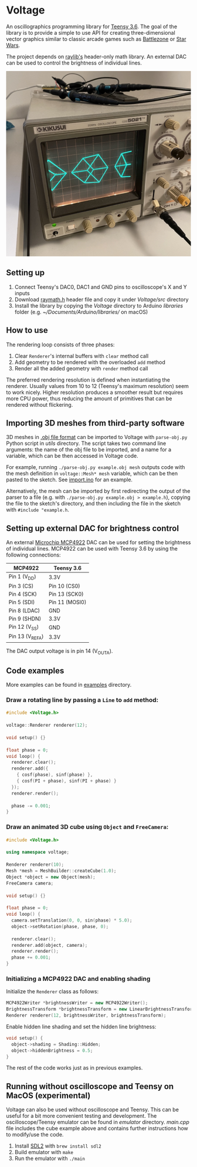 # Voltage

An oscillographics programming library for [Teensy 3.6](https://www.pjrc.com/store/teensy36.html). The goal of the library is to provide a simple to use API for creating three-dimensional vector graphics similar to classic arcade games such as [Battlezone](https://www.arcade-museum.com/game_detail.php?game_id=7059) or [Star Wars](https://www.arcade-museum.com/game_detail.php?game_id=9773). 

The project depends on [raylib's](https://www.raylib.com) header-only math library. An external DAC can be used to control the brightness of individual lines.

![An oscilloscope running a Voltage example](https://raw.githubusercontent.com/achydenius/voltage/main/three-cubes.jpg)

## Setting up

1. Connect Teensy's DAC0, DAC1 and GND pins to oscilloscope's X and Y inputs
2. Download [raymath.h](https://github.com/raysan5/raylib/blob/master/src/raymath.h) header file and copy it under _Voltage/src_ directory
3. Install the library by copying the _Voltage_ directory to Arduino _libraries_ folder (e.g. _~/Documents/Arduino/libraries/_ on macOS)

## How to use

The rendering loop consists of three phases:

1. Clear `Renderer`'s internal buffers with `clear` method call
2. Add geometry to be rendered with the overloaded `add` method
3. Render all the added geometry with `render` method call

The preferred rendering resolution is defined when instantiating the renderer. Usually values from 10 to 12 (Teensy's maximum resolution) seem to work nicely. Higher resolution produces a smoother result but requires more CPU power, thus reducing the amount of primitives that can be rendered without flickering.

## Importing 3D meshes from third-party software

3D meshes in [.obj file format](https://en.wikipedia.org/wiki/Wavefront_.obj_file) can be imported to Voltage with `parse-obj.py` Python script in *utils* directory. The script takes two command line arguments: the name of the obj file to be imported, and a name for a variable, which can be then accessed in Voltage code.

For example, running `./parse-obj.py example.obj mesh` outputs code with the mesh definition in `voltage::Mesh* mesh` variable, which can be then pasted to the sketch. See [import.ino](examples/import.ino) for an example.

Alternatively, the mesh can be imported by first redirecting the output of the parser to a file (e.g. with `./parse-obj.py example.obj > example.h`), copying the file to the sketch's directory, and then including the file in the sketch with `#include "example.h`.

## Setting up external DAC for brightness control

An external [Microchip MCP4922](https://www.microchip.com/en-us/product/MCP4922) DAC can be used for setting the brightness of individual lines. MCP4922 can be used with Teensy 3.6 by using the following connections:

| MCP4922                   | Teensy 3.6     |
|---------------------------|----------------|
| Pin 1 (V<sub>DD</sub>)    | 3.3V           |
| Pin 3 (CS)                | Pin 10 (CS0)   |
| Pin 4 (SCK)               | Pin 13 (SCK0)  |
| Pin 5 (SDI)               | Pin 11 (MOSI0) |
| Pin 8 (LDAC)              | GND            |
| Pin 9 (SHDN)              | 3.3V           |
| Pin 12 (V<sub>SS</sub>)   | GND            |
| Pin 13 (V<sub>REFA</sub>) | 3.3V           |

The DAC output voltage is in pin 14 (V<sub>OUTA</sub>).

## Code examples

More examples can be found in [examples](examples/) directory.

### Draw a rotating line by passing a `Line` to `add` method:

```cpp
#include <Voltage.h>

voltage::Renderer renderer(12);

void setup() {}

float phase = 0;
void loop() {
  renderer.clear();
  renderer.add({
    { cosf(phase), sinf(phase) },
    { cosf(PI + phase), sinf(PI + phase) }
  });
  renderer.render();

  phase -= 0.001;
}
```

### Draw an animated 3D cube using `Object` and `FreeCamera`:

```cpp
#include <Voltage.h>

using namespace voltage;

Renderer renderer(10);
Mesh *mesh = MeshBuilder::createCube(1.0);
Object *object = new Object(mesh);
FreeCamera camera;

void setup() {}

float phase = 0;
void loop() {
  camera.setTranslation(0, 0, sin(phase) * 5.0);
  object->setRotation(phase, phase, 0);

  renderer.clear();
  renderer.add(object, camera);
  renderer.render();
  phase += 0.001;
}
```

### Initializing a MCP4922 DAC and enabling shading

Initialize the `Renderer` class as follows:

```cpp
MCP4922Writer *brightnessWriter = new MCP4922Writer();
BrightnessTransform *brightnessTransform = new LinearBrightnessTransform();
Renderer renderer(12, brightnessWriter, brightnessTransform);
```

Enable hidden line shading and set the hidden line brightness:

```cpp
void setup() {
  object->shading = Shading::Hidden;
  object->hiddenBrightness = 0.5;
}
```

The rest of the code works just as in previous examples.

## Running without oscilloscope and Teensy on MacOS (experimental)

Voltage can also be used without oscilloscope and Teensy. This can be useful for a bit more convenient testing and development. The oscilloscope/Teensy emulator can be found in *emulator* directory. *main.cpp* file includes the cube example above and contains further instructions how to modify/use the code.

1. Install [SDL2](https://www.libsdl.org/) with `brew install sdl2`
2. Build emulator with `make`
3. Run the emulator with `./main`
